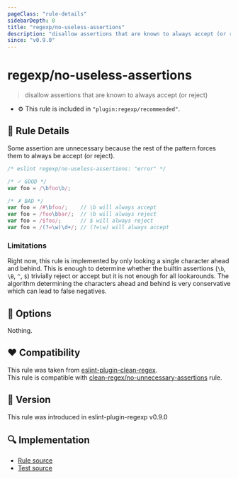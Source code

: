```yaml
---
pageClass: "rule-details"
sidebarDepth: 0
title: "regexp/no-useless-assertions"
description: "disallow assertions that are known to always accept (or reject)"
since: "v0.9.0"
---
```

# regexp/no-useless-assertions

> disallow assertions that are known to always accept (or reject)

- :gear: This rule is included in `"plugin:regexp/recommended"`.

## :book: Rule Details

Some assertion are unnecessary because the rest of the pattern forces them to
always be accept (or reject).

<eslint-code-block>

```js
/* eslint regexp/no-useless-assertions: "error" */

/* ✓ GOOD */
var foo = /\bfoo\b/;

/* ✗ BAD */
var foo = /#\bfoo/;    // \b will always accept
var foo = /foo\bbar/;  // \b will always reject
var foo = /$foo/;      // $ will always reject
var foo = /(?=\w)\d+/; // (?=\w) will always accept
```

</eslint-code-block>

### Limitations

Right now, this rule is implemented by only looking a single character ahead and
behind. This is enough to determine whether the builtin assertions (`\b`, `\B`,
`^`, `$`) trivially reject or accept but it is not enough for all lookarounds.
The algorithm determining the characters ahead and behind is very conservative
which can lead to false negatives.

## :wrench: Options

Nothing.

## :heart: Compatibility

This rule was taken from [eslint-plugin-clean-regex].  
This rule is compatible with [clean-regex/no-unnecessary-assertions] rule.

[eslint-plugin-clean-regex]: https://github.com/RunDevelopment/eslint-plugin-clean-regex
[clean-regex/no-unnecessary-assertions]: https://github.com/RunDevelopment/eslint-plugin-clean-regex/blob/master/docs/rules/no-unnecessary-assertions.md

## :rocket: Version

This rule was introduced in eslint-plugin-regexp v0.9.0

## :mag: Implementation

- [Rule source](https://github.com/ota-meshi/eslint-plugin-regexp/blob/master/lib/rules/no-useless-assertions.ts)
- [Test source](https://github.com/ota-meshi/eslint-plugin-regexp/blob/master/tests/lib/rules/no-useless-assertions.ts)
